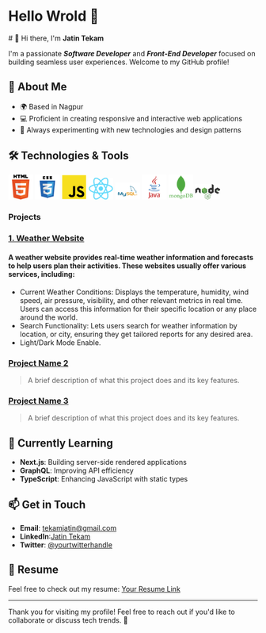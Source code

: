 <h1>Hello Wrold 👋 </h1>
# 👋 Hi there, I'm <strong>Jatin Tekam</strong>

I'm a passionate ***Software Developer*** and ***Front-End Developer*** focused on building seamless user experiences. Welcome to my GitHub profile!

## 🚀 About Me

- 🌍 Based in Nagpur
- 💻 Proficient in creating responsive and interactive web applications
- 🎨 Always experimenting with new technologies and design patterns

## 🛠️ Technologies & Tools
<div>
  <img src="https://github.com/saarthack/portfolio/blob/main/images/html-min.png" width="50px">
  <img src="https://github.com/saarthack/portfolio/blob/main/images/css-min.png" width="50px">
  <img src="https://github.com/saarthack/portfolio/blob/main/images/js-min.png" width="50px">
  <img src="https://github.com/saarthack/portfolio/blob/main/images/React-icon.svg.png" width="50px">
  <img src="https://github.com/saarthack/portfolio/blob/main/images/MySQL-min.png" width="50px">
  <img src="https://github.com/saarthack/portfolio/blob/main/images/java-logo-1.png" width="50px">
  <img src="https://github.com/saarthack/portfolio/blob/main/images/mongodb-min.png" width="50px">
  <img src="https://github.com/saarthack/portfolio/blob/main/images/node-min.png" width="50px">
</div>

<h3>Projects</h3>

### [1. Weather Website](https://github.com/JatinTekam/Weather-Website)
<h4>A weather website provides real-time weather information and forecasts to help users plan their activities. These websites usually offer various services, including:</h4>
<ul>
  <li>Current Weather Conditions: Displays the temperature, humidity, wind speed, air pressure, visibility, and other relevant metrics in real time. Users can access this information for their specific location or any place around the world.</li>
  <li>Search Functionality: Lets users search for weather information by location, or city, ensuring they get tailored reports for any desired area.</li>
  <li>Light/Dark Mode Enable.</li>
</ul>

### [Project Name 2](https://github.com/yourusername/project2)
> A brief description of what this project does and its key features.

### [Project Name 3](https://github.com/yourusername/project3)
> A brief description of what this project does and its key features.

## 🌱 Currently Learning

- **Next.js**: Building server-side rendered applications
- **GraphQL**: Improving API efficiency
- **TypeScript**: Enhancing JavaScript with static types

## 📫 Get in Touch

- **Email**: [tekamjatin@gmail.com](tekamjatin@gmail.com)
- **LinkedIn**:[Jatin Tekam](https://linkedin.com/in/jatin-tekam)
- **Twitter**: [@yourtwitterhandle](https://twitter.com/yourtwitterhandle)

## 💼 Resume

Feel free to check out my resume: [Your Resume Link](https://yourlink.com)

---

Thank you for visiting my profile! Feel free to reach out if you'd like to collaborate or discuss tech trends. 🚀

